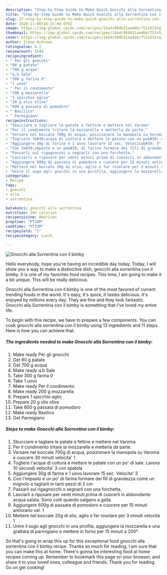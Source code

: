 ```yaml
---
description: "Step-by-Step Guide to Make Quick Gnocchi alla Sorrentina con il bimby"
title: "Step-by-Step Guide to Make Quick Gnocchi alla Sorrentina con il bimby"
slug: 37-step-by-step-guide-to-make-quick-gnocchi-alla-sorrentina-con-il-bimby
date: 2020-11-06T16:33:04.076Z
image: https://img-global.cpcdn.com/recipes/14a4c994b31aa4bb/751x532cq70/gnocchi-alla-sorrentina-con-il-bimby-recipe-main-photo.jpg
thumbnail: https://img-global.cpcdn.com/recipes/14a4c994b31aa4bb/751x532cq70/gnocchi-alla-sorrentina-con-il-bimby-recipe-main-photo.jpg
cover: https://img-global.cpcdn.com/recipes/14a4c994b31aa4bb/751x532cq70/gnocchi-alla-sorrentina-con-il-bimby-recipe-main-photo.jpg
author: Irene Andrews
ratingvalue: 4.2
reviewcount: 5544
recipeingredient:
- " Per gli gnocchi"
- "80 g patate"
- "700 g acqua"
- "q.b Sale"
- "300 g farina 0"
- "1 uovo"
- " Per il condimento"
- "200 g mozzarella"
- "1 spicchio aglio"
- "20 g olio oliva"
- "600 g passata di pomodoro"
- " Basilico"
- " Parmigiano"
recipeinstructions:
- "Sbucciare e tagliare le patate a fettine e mettere nel Varoma"
- "Per il condimento tritare la mozzarella e metterla da parte."
- "Versare nel boccale 700g di acqua, posizionare la manopola su Varoma e cuocere 30 minuti velocita&#39; 1"
- "Togliere l&#39;acqua di cottura e mettere le patate con un po&#39; di sale. Lavora 10 secondi velocita&#39; 3 con spatola"
- "Aggiungere 30g di farina e 1 uovo lavorare 15 sec. Velocita&#39; 3"
- "Con l&#39;impasto e un po&#39; di farina formare dei fili di grandezza come un mignolo e tagliarli in tanti pezzi di 2 cm"
- "Passarli sul rigagnocchi o segnarli con una forchetta."
- "Lasciarli a riposare per venti minuti prima di cuocerli in abbondante acqua salata. Sono cotti quando salgano a galla."
- "Aggiungere 600g di passata di pomodoro e cuocere per 15 minuti antiorario vel. 1"
- "Mettere nel boccale 20g di olio, aglio e far rosolare per 3 minuti velocità 1"
- "Unire il sugo agli gnocchi in una pirofila, aggiungere la mozzarella e una grattata di parmigiano e mettere in forno per 15 minuti a 200°."
categories:
- Recipe
tags:
- gnocchi
- alla
- sorrentina

katakunci: gnocchi alla sorrentina 
nutrition: 104 calories
recipecuisine: American
preptime: "PT26M"
cooktime: "PT33M"
recipeyield: "1"
recipecategory: Lunch

---
```



![Gnocchi alla Sorrentina con il bimby](https://img-global.cpcdn.com/recipes/14a4c994b31aa4bb/751x532cq70/gnocchi-alla-sorrentina-con-il-bimby-recipe-main-photo.jpg)

Hello everybody, hope you're having an incredible day today. Today, I will show you a way to make a distinctive dish, gnocchi alla sorrentina con il bimby. It is one of my favorites food recipes. This time, I am going to make it a bit unique. This will be really delicious.

Gnocchi alla Sorrentina con il bimby is one of the most favored of current trending foods in the world. It's easy, it's quick, it tastes delicious. It's enjoyed by millions every day. They are fine and they look fantastic. Gnocchi alla Sorrentina con il bimby is something that I've loved my entire life.




To begin with this recipe, we have to prepare a few components. You can cook gnocchi alla sorrentina con il bimby using 13 ingredients and 11 steps. Here is how you can achieve that.

<!--inarticleads1-->

##### The ingredients needed to make Gnocchi alla Sorrentina con il bimby:

1. Make ready  Per gli gnocchi
1. Get 80 g patate
1. Get 700 g acqua
1. Make ready q.b Sale
1. Take 300 g farina 0
1. Take 1 uovo
1. Make ready  Per il condimento:
1. Make ready 200 g mozzarella
1. Prepare 1 spicchio aglio
1. Prepare 20 g olio oliva
1. Take 600 g passata di pomodoro
1. Make ready  Basilico
1. Get  Parmigiano




<!--inarticleads2-->

##### Steps to make Gnocchi alla Sorrentina con il bimby:

1. Sbucciare e tagliare le patate a fettine e mettere nel Varoma
1. Per il condimento tritare la mozzarella e metterla da parte.
1. Versare nel boccale 700g di acqua, posizionare la manopola su Varoma e cuocere 30 minuti velocita&#39; 1
1. Togliere l&#39;acqua di cottura e mettere le patate con un po&#39; di sale. Lavora 10 secondi velocita&#39; 3 con spatola
1. Aggiungere 30g di farina e 1 uovo lavorare 15 sec. Velocita&#39; 3
1. Con l&#39;impasto e un po&#39; di farina formare dei fili di grandezza come un mignolo e tagliarli in tanti pezzi di 2 cm
1. Passarli sul rigagnocchi o segnarli con una forchetta.
1. Lasciarli a riposare per venti minuti prima di cuocerli in abbondante acqua salata. Sono cotti quando salgano a galla.
1. Aggiungere 600g di passata di pomodoro e cuocere per 15 minuti antiorario vel. 1
1. Mettere nel boccale 20g di olio, aglio e far rosolare per 3 minuti velocità 1
1. Unire il sugo agli gnocchi in una pirofila, aggiungere la mozzarella e una grattata di parmigiano e mettere in forno per 15 minuti a 200°.




So that's going to wrap this up for this exceptional food gnocchi alla sorrentina con il bimby recipe. Thanks so much for reading. I am sure that you can make this at home. There's gonna be interesting food at home recipes coming up. Remember to bookmark this page on your browser, and share it to your loved ones, colleague and friends. Thank you for reading. Go on get cooking!
